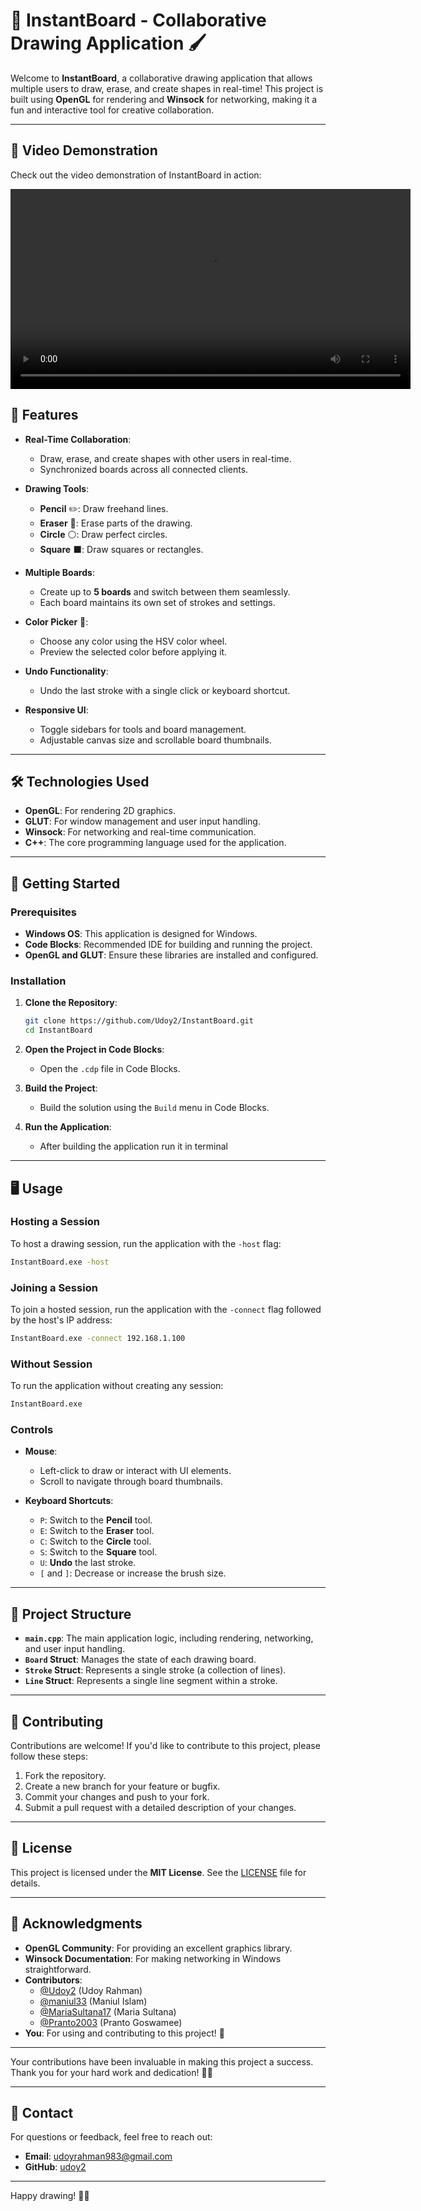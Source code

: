 # 🎨 InstantBoard - Collaborative Drawing Application 🖌️

Welcome to **InstantBoard**, a collaborative drawing application that allows multiple users to draw, erase, and create shapes in real-time! This project is built using **OpenGL** for rendering and **Winsock** for networking, making it a fun and interactive tool for creative collaboration.

---
## 🎥 Video Demonstration

Check out the video demonstration of InstantBoard in action:



<video src='./assets/demonstration.mp4' width=640 controls> </video>



## 🌟 Features

- **Real-Time Collaboration**:
  - Draw, erase, and create shapes with other users in real-time.
  - Synchronized boards across all connected clients.

- **Drawing Tools**:
  - **Pencil** ✏️: Draw freehand lines.
  - **Eraser** 🧽: Erase parts of the drawing.
  - **Circle** ⚪: Draw perfect circles.
  - **Square** ⬛: Draw squares or rectangles.

- **Multiple Boards**:
  - Create up to **5 boards** and switch between them seamlessly.
  - Each board maintains its own set of strokes and settings.

- **Color Picker** 🎨:
  - Choose any color using the HSV color wheel.
  - Preview the selected color before applying it.

- **Undo Functionality**:
  - Undo the last stroke with a single click or keyboard shortcut.

- **Responsive UI**:
  - Toggle sidebars for tools and board management.
  - Adjustable canvas size and scrollable board thumbnails.

---

## 🛠️ Technologies Used

- **OpenGL**: For rendering 2D graphics.
- **GLUT**: For window management and user input handling.
- **Winsock**: For networking and real-time communication.
- **C++**: The core programming language used for the application.

---

## 🚀 Getting Started

### Prerequisites

- **Windows OS**: This application is designed for Windows.
- **Code Blocks**: Recommended IDE for building and running the project.
- **OpenGL and GLUT**: Ensure these libraries are installed and configured.

### Installation

1. **Clone the Repository**:
   ```bash
   git clone https://github.com/Udoy2/InstantBoard.git
   cd InstantBoard
   ```

2. **Open the Project in Code Blocks**:
   - Open the `.cdp` file in Code Blocks.

3. **Build the Project**:
   - Build the solution using the `Build` menu in Code Blocks.

4. **Run the Application**:
   - After building the application run it in terminal

---

## 🖥️ Usage

### Hosting a Session

To host a drawing session, run the application with the `-host` flag:
```bash
InstantBoard.exe -host
```

### Joining a Session

To join a hosted session, run the application with the `-connect` flag followed by the host's IP address:
```bash
InstantBoard.exe -connect 192.168.1.100
```

### Without Session

To run the application without creating any session:
```bash
InstantBoard.exe
```

### Controls

- **Mouse**:
  - Left-click to draw or interact with UI elements.
  - Scroll to navigate through board thumbnails.

- **Keyboard Shortcuts**:
  - `P`: Switch to the **Pencil** tool.
  - `E`: Switch to the **Eraser** tool.
  - `C`: Switch to the **Circle** tool.
  - `S`: Switch to the **Square** tool.
  - `U`: **Undo** the last stroke.
  - `[` and `]`: Decrease or increase the brush size.

---


## 📂 Project Structure

- **`main.cpp`**: The main application logic, including rendering, networking, and user input handling.
- **`Board` Struct**: Manages the state of each drawing board.
- **`Stroke` Struct**: Represents a single stroke (a collection of lines).
- **`Line` Struct**: Represents a single line segment within a stroke.

---

## 🤝 Contributing

Contributions are welcome! If you'd like to contribute to this project, please follow these steps:

1. Fork the repository.
2. Create a new branch for your feature or bugfix.
3. Commit your changes and push to your fork.
4. Submit a pull request with a detailed description of your changes.

---

## 📜 License

This project is licensed under the **MIT License**. See the [LICENSE](LICENSE) file for details.

---

## 🙏 Acknowledgments

- **OpenGL Community**: For providing an excellent graphics library.
- **Winsock Documentation**: For making networking in Windows straightforward.
- **Contributors**:
  - [@Udoy2](https://github.com/Udoy2) (Udoy Rahman)
  - [@maniul33](https://github.com/maniul33) (Maniul Islam)
  - [@MariaSultana17](https://github.com/MariaSultana17) (Maria Sultana)
  - [@Pranto2003](https://github.com/Pranto2003) (Pranto Goswamee)
- **You**: For using and contributing to this project! 🎉

---

Your contributions have been invaluable in making this project a success. Thank you for your hard work and dedication! 🙌✨

---

## 📧 Contact

For questions or feedback, feel free to reach out:

- **Email**: udoyrahman983@gmail.com
- **GitHub**: [udoy2](https://github.com/Udoy2)

---

Happy drawing! 🎨✨
